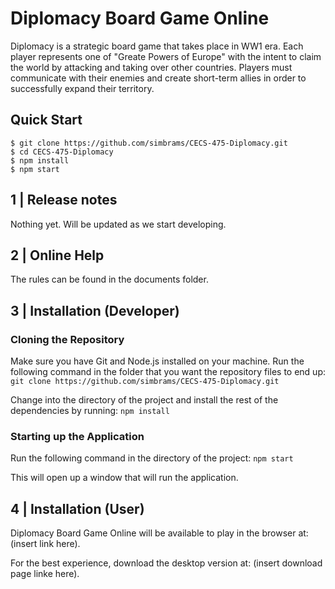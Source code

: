 # Diplomacy Board Game Online

Diplomacy is a strategic board game that takes place in WW1 era. Each player represents one of "Greate Powers of Europe" with the intent to claim the world by attacking and taking over other countries. Players must communicate with their enemies and create short-term allies in order to successfully expand their territory.

## Quick Start

```
$ git clone https://github.com/simbrams/CECS-475-Diplomacy.git
$ cd CECS-475-Diplomacy
$ npm install
$ npm start
```

## 1 | Release notes

Nothing yet. Will be updated as we start developing.

## 2 | Online Help

The rules can be found in the documents folder.

## 3 | Installation (Developer)

### Cloning the Repository

Make sure you have Git and Node.js installed on your machine.
Run the following command in the folder that you want the repository files to end up:
`git clone https://github.com/simbrams/CECS-475-Diplomacy.git`

Change into the directory of the project and install the rest of the dependencies by running:
`npm install`

### Starting up the Application

Run the following command in the directory of the project:
`npm start`

This will open up a window that will run the application.

## 4 | Installation (User)

Diplomacy Board Game Online will be available to play in the browser at: (insert link here).

For the best experience, download the desktop version at: (insert download page linke here).
